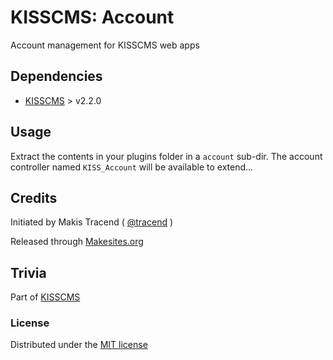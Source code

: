 # KISSCMS: Account

Account management for KISSCMS web apps


## Dependencies

* [KISSCMS](http://github.com/makesites/kisscms) > v2.2.0


## Usage

Extract the contents in your plugins folder in a ```account``` sub-dir. The account controller named ```KISS_Account``` will be available to extend...


## Credits

Initiated by Makis Tracend ( [@tracend](http://github.com/tracend) )

Released through [Makesites.org](http://makesites.org)

## Trivia

Part of [KISSCMS](http://github.com/makesites/kisscms)

### License

Distributed under the [MIT license](http://makesites.org/licenses/MIT)
